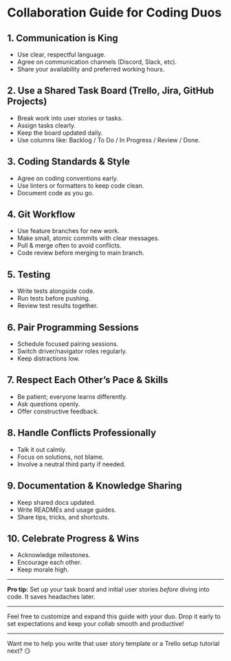# Collaboration Guide for Coding Duos

## 1. Communication is King
- Use clear, respectful language.
- Agree on communication channels (Discord, Slack, etc).
- Share your availability and preferred working hours.

## 2. Use a Shared Task Board (Trello, Jira, GitHub Projects)
- Break work into user stories or tasks.
- Assign tasks clearly.
- Keep the board updated daily.
- Use columns like: Backlog / To Do / In Progress / Review / Done.

## 3. Coding Standards & Style
- Agree on coding conventions early.
- Use linters or formatters to keep code clean.
- Document code as you go.

## 4. Git Workflow
- Use feature branches for new work.
- Make small, atomic commits with clear messages.
- Pull & merge often to avoid conflicts.
- Code review before merging to main branch.

## 5. Testing
- Write tests alongside code.
- Run tests before pushing.
- Review test results together.

## 6. Pair Programming Sessions
- Schedule focused pairing sessions.
- Switch driver/navigator roles regularly.
- Keep distractions low.

## 7. Respect Each Other’s Pace & Skills
- Be patient; everyone learns differently.
- Ask questions openly.
- Offer constructive feedback.

## 8. Handle Conflicts Professionally
- Talk it out calmly.
- Focus on solutions, not blame.
- Involve a neutral third party if needed.

## 9. Documentation & Knowledge Sharing
- Keep shared docs updated.
- Write READMEs and usage guides.
- Share tips, tricks, and shortcuts.

## 10. Celebrate Progress & Wins
- Acknowledge milestones.
- Encourage each other.
- Keep morale high.

---

**Pro tip:** Set up your task board and initial user stories *before* diving into code. It saves headaches later.

---

Feel free to customize and expand this guide with your duo. Drop it early to set expectations and keep your collab smooth and productive!

---

Want me to help you write that user story template or a Trello setup tutorial next? 😏
